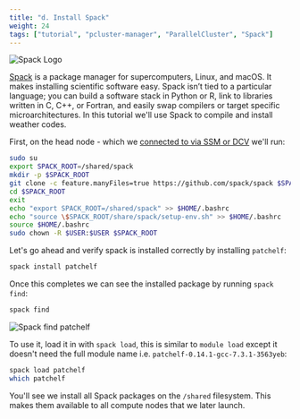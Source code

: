 ```yaml
---
title: "d. Install Spack"
weight: 24
tags: ["tutorial", "pcluster-manager", "ParallelCluster", "Spack"]
---
```


![Spack Logo](/images/pcluster/spack.svg)

[Spack](https://spack.io/) is a package manager for supercomputers, Linux, and macOS. It makes installing scientific software easy. Spack isn’t tied to a particular language; you can build a software stack in Python or R, link to libraries written in C, C++, or Fortran, and easily swap compilers or target specific microarchitectures. In this tutorial we'll use Spack to compile and install weather codes.

First, on the head node - which we [connected to via SSM or DCV](02-connect-cluster.html) we'll run:

```bash
sudo su
export SPACK_ROOT=/shared/spack
mkdir -p $SPACK_ROOT
git clone -c feature.manyFiles=true https://github.com/spack/spack $SPACK_ROOT
cd $SPACK_ROOT
exit
echo "export SPACK_ROOT=/shared/spack" >> $HOME/.bashrc
echo "source \$SPACK_ROOT/share/spack/setup-env.sh" >> $HOME/.bashrc
source $HOME/.bashrc
sudo chown -R $USER:$USER $SPACK_ROOT
```

Let's go ahead and verify spack is installed correctly by installing `patchelf`:

```bash
spack install patchelf
```

Once this completes we can see the installed package by running `spack find`:

```bash
spack find
```

![Spack find patchelf](/images/pcluster/patchelf-spack.png)

To use it, load it in with `spack load`, this is similar to `module load` except it doesn't need the full module name i.e. `patchelf-0.14.1-gcc-7.3.1-3563yeb`:

```bash
spack load patchelf
which patchelf
```

You'll see we install all Spack packages on the `/shared` filesystem. This makes them available to all compute nodes that we later launch.
